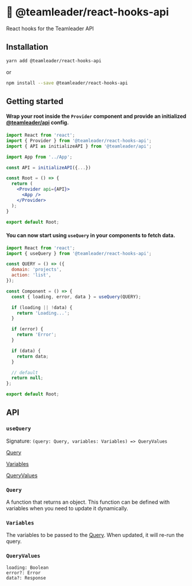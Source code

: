 # 🎣 @teamleader/react-hooks-api

React hooks for the Teamleader API

## Installation

```sh
yarn add @teamleader/react-hooks-api
```

or

```sh
npm install --save @teamleader/react-hooks-api
```

## Getting started

#### Wrap your root inside the `Provider` component and provide an initialized [@teamleader/api](https://github.com/teamleadercrm/sdk-js) config.

```jsx
import React from 'react';
import { Provider } from '@teamleader/react-hooks-api';
import { API as initializeAPI } from '@teamleader/api';

import App from '../App';

const API = initializeAPI({...})

const Root = () => {
  return (
    <Provider api={API}>
      <App />
    </Provider>
  );
}

export default Root;
```

#### You can now start using `useQuery` in your components to fetch data.

```jsx
import React from 'react';
import { useQuery } from '@teamleader/react-hooks-api';

const QUERY = () => ({
  domain: 'projects',
  action: 'list',
});

const Component = () => {
  const { loading, error, data } = useQuery(QUERY);

  if (loading || !data) {
    return 'Loading...';
  }

  if (error) {
    return 'Error';
  }

  if (data) {
    return data;
  }

  // default
  return null;
};

export default Root;
```

## API

### `useQuery`

Signature: `(query: Query, variables: Variables) => QueryValues`

[Query](#query)

[Variables](#variables)

[QueryValues](#queryvalues)

### `Query`

A function that returns an object. This function can be defined with variables when you need to update it dynamically.

### `Variables`

The variables to be passed to the [Query](#query). When updated, it will re-run the query.

### `QueryValues`

```
loading: Boolean
error?: Error
data?: Response
```
